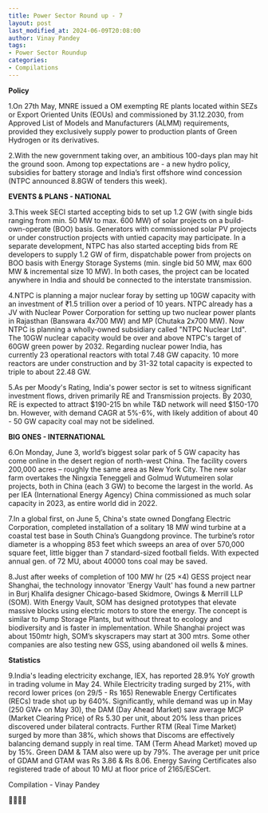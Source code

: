 ```yaml
---
title: Power Sector Round up - 7
layout: post
last_modified_at: 2024-06-09T20:08:00
author: Vinay Pandey
tags:
- Power Sector Roundup
categories:
- Compilations
---
```


**Policy**

1.On 27th May, MNRE issued a OM exempting RE plants located within SEZs or Export Oriented Units (EOUs) and commissioned by 31.12.2030, from Approved List of Models and Manufacturers (ALMM) requirements, provided they exclusively supply power to production plants of Green Hydrogen or its derivatives. 

2.With the new government taking over, an ambitious 100-days plan may hit the ground soon. Among top expectations are - a new hydro policy, subsidies for battery storage and India’s first offshore wind concession (NTPC announced 8.8GW of tenders this week). 

**EVENTS & PLANS - NATIONAL**

3.This week SECI started accepting bids to set up 1.2 GW (with single bids ranging from min. 50 MW to max. 600 MW) of solar projects on a build-own-operate (BOO) basis. Generators with commissioned solar PV projects or under construction projects with untied capacity may participate. In a separate development, NTPC has also started accepting bids from RE developers to supply 1.2 GW of firm, dispatchable power from projects on BOO basis with Energy Storage Systems (min. single bid 50 MW, max 600 MW & incremental size 10 MW). In both cases, the project can be located anywhere in India and should be connected to the interstate transmission. 

4.NTPC is planning a major nuclear foray by setting up 10GW capacity with an investment of ₹1.5 trillion over a period of 10 years. NTPC already has a JV with Nuclear Power Corporation for setting up two nuclear power plants in Rajasthan (Banswara 4x700 MW) and MP (Chutaka 2x700 MW). Now NTPC is planning a wholly-owned subsidiary called "NTPC Nuclear Ltd". The 10GW nuclear capacity would be over and above NTPC's target of 60GW green power by 2032. Regarding nuclear power India, has currently 23 operational reactors with total 7.48 GW capacity. 10 more reactors are under construction and by 31-32 total capacity is expected to triple to about 22.48 GW. 

5.As per Moody's Rating, India's power sector is set to witness significant investment flows, driven primarily RE and Transmission projects. By 2030, RE is expected to attract $190-215 bn while T&D network will need $150-170 bn. However, with demand CAGR at 5%-6%, with likely addition of about 40 - 50 GW capacity coal may not be sidelined.

**BIG ONES  - INTERNATIONAL**

6.On Monday, June 3, world’s biggest solar park of 5 GW capacity has come online in the desert region of north-west China. The facility covers 200,000 acres – roughly the same area as New York City. The new solar farm overtakes the Ningxia Teneggeli and Golmud Wutumeiren solar projects, both in China (each 3 GW) to become the largest in the world. As per IEA (International Energy Agency) China commissioned as much solar capacity in 2023, as entire world did in 2022.

7.In a global first, on June 5, China's state owned Dongfang Electric Corporation, completed installation of a solitary 18 MW wind turbine at a coastal test base in South China’s Guangdong province. The turbine’s rotor diameter is a whopping 853 feet which sweeps an area of over 570,000 square feet, little bigger than 7 standard-sized football fields. With expected annual gen. of 72 MU, about 40000 tons coal may be saved.

8.Just after weeks of completion of 100 MW hr (25 ×4) GESS project near Shanghai, the technology innovator 'Energy Vault' has found a new partner in Burj Khalifa designer Chicago-based Skidmore, Owings & Merrill LLP (SOM). With Energy Vault, SOM  has designed prototypes that elevate massive blocks using electric motors to store the energy. The concept is similar to Pump Storage Plants, but without threat to ecology and biodiversity and is faster in implementation. While Shanghai project was about 150mtr high, SOM’s skyscrapers may start at 300 mtrs. Some other companies are also testing new GSS, using abandoned oil wells & mines. 

**Statistics**

9.India's leading electricity exchange, IEX,  has reported 28.9% YoY growth in trading volume in May 24. While Electricity trading surged by 21%, with record lower prices (on 29/5 - Rs 165)  Renewable Energy Certificates (RECs) trade shot up by 640%. Significantly, while demand was up in May (250 GW+ on May 30), the DAM (Day Ahead Market) saw average MCP (Market Clearing Price) of Rs 5.30 per unit, about 20% less than prices discovered under bilateral contracts. Further RTM (Real Time Market) surged by more than 38%, which shows that Discoms are effectively balancing demand supply in real time. TAM (Term Ahead Market) moved up by 15%. Green DAM & TAM also were up by 79%. The average per unit price of GDAM and GTAM was Rs 3.86 & Rs 8.06. Energy Saving Certificates also registered trade of about 10 MU at floor price of 2165/ESCert. 

Compilation - Vinay Pandey

🙏🙏🙏🙏


